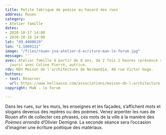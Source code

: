 ```yaml
---
title: Petite fabrique de poésie au hasard des rues
address: Rouen
category:
- Atelier famille
dates:
- 2020-10-17 14:00
- 2020-10-18 14:00
lat: "49.4400619"
lon: "1.1009131"
image: "/files/rouen-jna-atelier-d-ecriture-man-le-forum.jpg"
message: ''
avec: Atelier famille à partir de 8 ans, de 2 fois 2 heures (présence sur les deux
  jours) avec Coline Pierré, autrice.
rdv: RDV Maison de l’architecture de Normandie, 48 rue Victor Hugo.
buttons:
- text: Réserver
  url: https://www.helloasso.com/associations/maison-de-l-architecture-de-normandie-le-forum/evenements/petite-fabrique-de-poesie-au-hasard-des-rues
copyright: MaN - le Forum

---
```

Dans les rues, sur les murs, les enseignes et les façades, s’affichent mots et slogans devenus des repères ou des poèmes. Venez arpenter les rues de Rouen afin de collecter ces phrases, ces mots de la ville à la manière des _Poèmes arrondis_ d’Olivier Demigné. La seconde séance sera l’occasion d’imaginer une écriture poétique des matériaux.